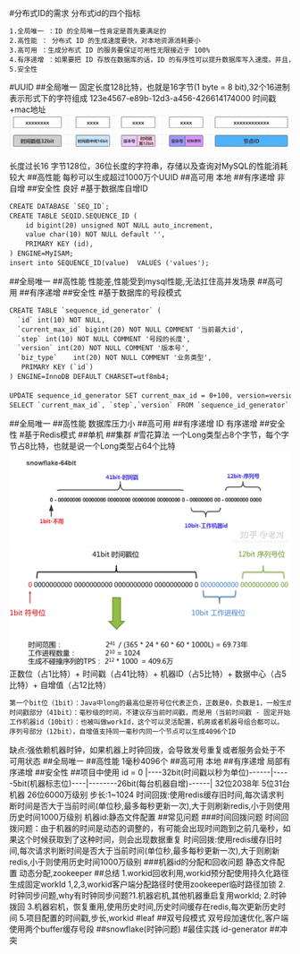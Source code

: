 [](https://mp.weixin.qq.com/s/yIE5NOj7nqCu2AnWCte1Rg)
[](https://github.com/Snailclimb/JavaGuide/blob/main/docs/distributed-system/distributed-id.md)
#分布式ID的需求
分布式id的四个指标
```asp
1.全局唯一 ：ID 的全局唯一性肯定是首先要满足的
2.高性能 ： 分布式 ID 的生成速度要快，对本地资源消耗要小
3.高可用 ：生成分布式 ID 的服务要保证可用性无限接近于 100%
4.有序递增 ：如果要把 ID 存放在数据库的话，ID 的有序性可以提升数据库写入速度。并且，很多时候 ，我们还很有可能会直接通过 ID 来进行排序
5.安全性
```
#UUID
##全局唯一
固定长度128比特，也就是16字节(1 byte = 8 bit),32个16进制表示形式下的字符组成
123e4567-e89b-12d3-a456-426614174000
时间戳+mac地址
![](.z_01_分布式_临界知识_分布式id_images/b1b9a1b0.png)
[](https://www.cnblogs.com/throwable/p/14343086.html)

长度过长16 字节128位，36位长度的字符串，存储以及查询对MySQL的性能消耗较大
##高性能
每秒可以生成超过1000万个UUID
##高可用
本地
##有序递增
非自增
##安全性
良好
#基于数据库自增ID
```asp
CREATE DATABASE `SEQ_ID`;
CREATE TABLE SEQID.SEQUENCE_ID (
    id bigint(20) unsigned NOT NULL auto_increment, 
    value char(10) NOT NULL default '',
    PRIMARY KEY (id),
) ENGINE=MyISAM;
insert into SEQUENCE_ID(value)  VALUES ('values');
```
##全局唯一
##高性能
性能差,性能受到mysql性能,无法扛住高并发场景
##高可用
##有序递增
##安全性
#基于数据库的号段模式
```asp
CREATE TABLE `sequence_id_generator` (
  `id` int(10) NOT NULL,
  `current_max_id` bigint(20) NOT NULL COMMENT '当前最大id',
  `step` int(10) NOT NULL COMMENT '号段的长度',
  `version` int(20) NOT NULL COMMENT '版本号',
  `biz_type`    int(20) NOT NULL COMMENT '业务类型',
   PRIMARY KEY (`id`)
) ENGINE=InnoDB DEFAULT CHARSET=utf8mb4;

UPDATE sequence_id_generator SET current_max_id = 0+100, version=version+1 WHERE version = 0  AND `biz_type` = 101
SELECT `current_max_id`, `step`,`version` FROM `sequence_id_generator` where `biz_type` = 101
```
##全局唯一
##高性能
数据库压力小
##高可用
##有序递增
ID 有序递增
##安全性
#基于Redis模式
##单机
##集群
#雪花算法
一个Long类型占8个字节，每个字节占8比特，也就是说一个Long类型占64个比特
![](.z_01_分布式_临界知识_分布式id_images/5b9340a3.png)
![](.z_01_分布式_临界知识_分布式id_images/577313dd.png)
正数位（占1比特）+ 时间戳（占41比特）+ 机器ID（占5比特）+ 数据中心（占5比特）+ 自增值（占12比特）
```asp
第一个bit位（1bit）：Java中long的最高位是符号位代表正负，正数是0，负数是1，一般生成ID都为正数，所以默认为0。
时间戳部分（41bit）：毫秒级的时间，不建议存当前时间戳，而是用（当前时间戳 - 固定开始时间戳）的差值，可以使产生的ID从更小的值开始；41位的时间戳可以使用69年，(1L << 41) / (1000L * 60 * 60 * 24 * 365) = 69年
工作机器id（10bit）：也被叫做workId，这个可以灵活配置，机房或者机器号组合都可以。
序列号部分（12bit），自增值支持同一毫秒内同一个节点可以生成4096个ID
```
缺点:强依赖机器时钟，如果机器上时钟回拨，会导致发号重复或者服务会处于不可用状态
##全局唯一
##高性能
1毫秒4096个
##高可用
本地
##有序递增
局部有序递增
##安全性
##项目中使用
id = 0 |----32bit(时间戳以秒为单位)------|-----5bit(机器标志位)----|--------26bit(每台机器自增)------|
32位2038年
5位31台机器
26位6000万级别
步长:1~1024
时间回拨:使用redis缓存旧时间,每次请求判断时间是否大于当前时间(单位秒,最多每秒更新一次),大于则刷新redis,小于则使用历史时间1000万级别
机器id:静态文件配置
##常见问题
[](https://cloud.tencent.com/developer/news/678423)
###时间回拨问题
时间回拨问题：由于机器的时间是动态的调整的，有可能会出现时间跑到之前几毫秒，如果这个时候获取到了这种时间，则会出现数据重复
时间回拨:使用redis缓存旧时间,每次请求判断时间是否大于当前时间(单位秒,最多每秒更新一次),大于则刷新redis,小于则使用历史时间1000万级别
###机器id的分配和回收问题
静态文件配置
动态分配,zookeeper
##总结
1.workid回收利用,workid预分配使用持久化路径生成固定workId 1,2,3,workid客户端分配路径时使用zookeeper临时路径加锁
2.时钟同步问题,why有时钟同步问题?1.机器宕机,其他机器重启复用workId; 2.时钟拨回
3.机器宕机，恢复重用,使用历史时间,历史时间缓存在redis,每次更新历史时间
5.项目配置的时间戳,步长,workid
#leaf
[](https://tech.meituan.com/2017/04/21/mt-leaf.html)
##双号段模式
双号段加速优化,客户端使用两个buffer缓存号段
##snowflake(时钟问题)
[](https://tech.meituan.com/2017/04/21/mt-leaf.html)
#最佳实践
id-generator
##冲突
